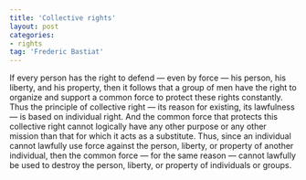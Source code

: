 ```yaml
---
title: 'Collective rights'
layout: post
categories:
- rights
tag: 'Frederic Bastiat'
---
```


If every person has the right to defend — even by force — his person, his liberty, and his property, then it follows that a group of men have the right to organize and support a common force to protect these rights constantly. Thus the principle of collective right — its reason for existing, its lawfulness — is based on individual right. And the common force that protects this collective right cannot logically have any other purpose or any other mission than that for which it acts as a substitute. Thus, since an individual cannot lawfully use force against the person, liberty, or property of another individual, then the common force — for the same reason — cannot lawfully be used to destroy the person, liberty, or property of individuals or groups.